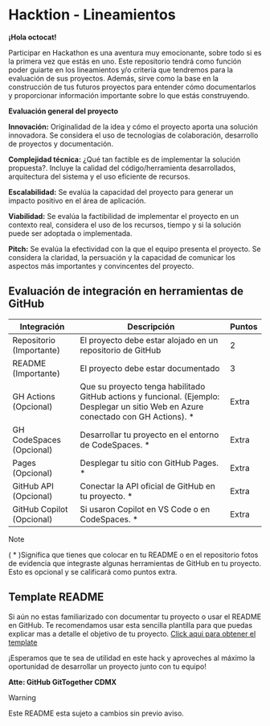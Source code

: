 # Hacktion - Lineamientos

**¡Hola octocat!**

Participar en Hackathon es una aventura muy emocionante, sobre todo si es la primera vez que estás en uno.
Este repositorio tendrá como función poder guiarte en los lineamientos y/o critería que tendremos para la evaluación de sus proyectos. Además, sirve como la base en la construcción de tus futuros proyectos para entender cómo documentarlos y proporcionar información importante sobre lo que estás construyendo.

**Evaluación general del proyecto**

**Innovación:** Originalidad de la idea y cómo el proyecto aporta una solución innovadora. Se considera el uso de tecnologías de colaboración, desarrollo de proyectos y documentación.

**Complejidad técnica:** ¿Qué tan factible es de implementar la solución propuesta?. Incluye la calidad del código/herramienta desarrollados, arquitectura del sistema y el uso eficiente de recursos.

**Escalabilidad:** Se evalúa la capacidad del proyecto para generar un impacto positivo en el área de aplicación.

**Viabilidad:** Se evalúa la factibilidad de implementar el proyecto en un contexto real, considera el uso de los recursos, tiempo y si la solución puede ser adoptada o implementada.

**Pitch:** Se evalúa la efectividad con la que el equipo presenta el proyecto. Se considera la claridad, la persuación y la capacidad de comunicar los aspectos más importantes y convincentes del proyecto.


## Evaluación de integración en herramientas de GitHub

| Integración | Descripción | Puntos |
|----------|----------|----------|
| Repositorio (Importante)    | El proyecto debe estar alojado en un repositorio de GitHub   | 2 |
| README (Importante)    | El proyecto debe estar documentado   | 3 |
| GH Actions (Opcional)    | Que su proyecto tenga habilitado GitHub actions y funcional. (Ejemplo: Desplegar un sitio Web en Azure conectado con GH Actions). *   | Extra   |
| GH CodeSpaces (Opcional)    | Desarrollar tu proyecto en el entorno de CodeSpaces. *   | Extra   |
| Pages (Opcional)   | Desplegar tu sitio con GitHub Pages. *         |    Extra      |
| GitHub API (Opcional)   | Conectar la API oficial de GitHub en tu proyecto. *       |     Extra     |
| GitHub Copilot (Opcional)   | Si usaron Copilot en VS Code o en CodeSpaces. *       |     Extra     |

> [!Note]  
> ( * )Significa que tienes que colocar en tu README o en el repositorio fotos de evidencia que integraste algunas herramientas de GitHub en tu proyecto. Esto es opcional y se calificará como puntos extra.

## Template README

Si aún no estas familiarizado con documentar tu proyecto o usar el README en GitHub. Te recomendamos usar esta sencilla plantilla para que puedas explicar mas a detalle el objetivo de tu proyecto.
[Click aqui para obtener el template](./Templates/README.md)

¡Esperamos que te sea de utilidad en este hack y aproveches al máximo la oportunidad de desarrollar un proyecto junto con tu equipo!

**Atte: GitHub GitTogether CDMX**



> [!WARNING]  
> Este README esta sujeto a cambios sin previo aviso.
